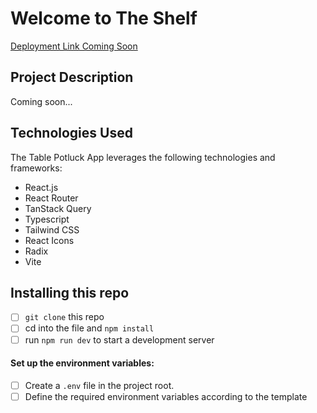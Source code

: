 # Welcome to The Shelf 

[Deployment Link Coming Soon]()

##  Project Description
Coming soon...

##  Technologies Used
The Table Potluck App leverages the following technologies and frameworks:

- React.js
- React Router
- TanStack Query
- Typescript
- Tailwind CSS
- React Icons
- Radix
- Vite


## Installing this repo
 - [ ] `git clone` this repo
 - [ ] cd into the file and `npm install`
 - [ ] run `npm run dev` to start a development server

 #### Set up the environment variables:
- [ ] Create a `.env` file in the project root.
- [ ] Define the required environment variables according to the template
